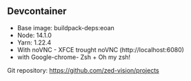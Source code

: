## Devcontainer

- Base image: buildpack-deps:eoan
- Node: 14.1.0
- Yarn: 1.22.4
- With noVNC - XFCE trought noVNC (http://localhost:6080)
- with Google-chrome- Zsh + Oh my zsh!

Git repository: https://github.com/zed-vision/projects
